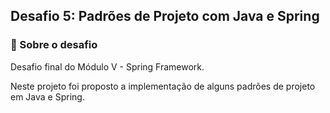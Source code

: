 ## Desafio 5: Padrões de Projeto com Java e Spring

### 🚀 Sobre o desafio

Desafio final do Módulo V - Spring Framework.

Neste projeto foi proposto a implementação de alguns padrões de projeto em Java e Spring.
